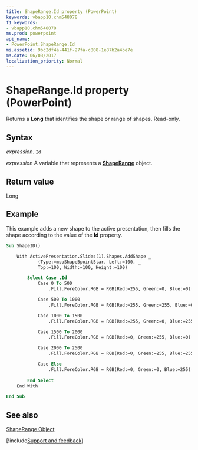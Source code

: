 ```yaml
---
title: ShapeRange.Id property (PowerPoint)
keywords: vbapp10.chm548078
f1_keywords:
- vbapp10.chm548078
ms.prod: powerpoint
api_name:
- PowerPoint.ShapeRange.Id
ms.assetid: 9bc2df4a-441f-27fa-c808-1e87b2a4be7e
ms.date: 06/08/2017
localization_priority: Normal
---
```



# ShapeRange.Id property (PowerPoint)

Returns a  **Long** that identifies the shape or range of shapes. Read-only.


## Syntax

_expression_. `Id`

 _expression_ A variable that represents a **[ShapeRange](PowerPoint.ShapeRange.md)** object.


## Return value

Long


## Example

This example adds a new shape to the active presentation, then fills the shape according to the value of the  **Id** property.


```vb
Sub ShapeID()

    With ActivePresentation.Slides(1).Shapes.AddShape _
            (Type:=msoShape5pointStar, Left:=100, _
            Top:=100, Width:=100, Height:=100)

        Select Case .Id
            Case 0 To 500
                .Fill.ForeColor.RGB = RGB(Red:=255, Green:=0, Blue:=0)

            Case 500 To 1000
                .Fill.ForeColor.RGB = RGB(Red:=255, Green:=255, Blue:=0)

            Case 1000 To 1500
                .Fill.ForeColor.RGB = RGB(Red:=255, Green:=0, Blue:=255)

            Case 1500 To 2000
                .Fill.ForeColor.RGB = RGB(Red:=0, Green:=255, Blue:=0)

            Case 2000 To 2500
                .Fill.ForeColor.RGB = RGB(Red:=0, Green:=255, Blue:=255)

            Case Else
                .Fill.ForeColor.RGB = RGB(Red:=0, Green:=0, Blue:=255)
				
        End Select
    End With

End Sub
```


## See also


[ShapeRange Object](PowerPoint.ShapeRange.md)

[!include[Support and feedback](~/includes/feedback-boilerplate.md)]